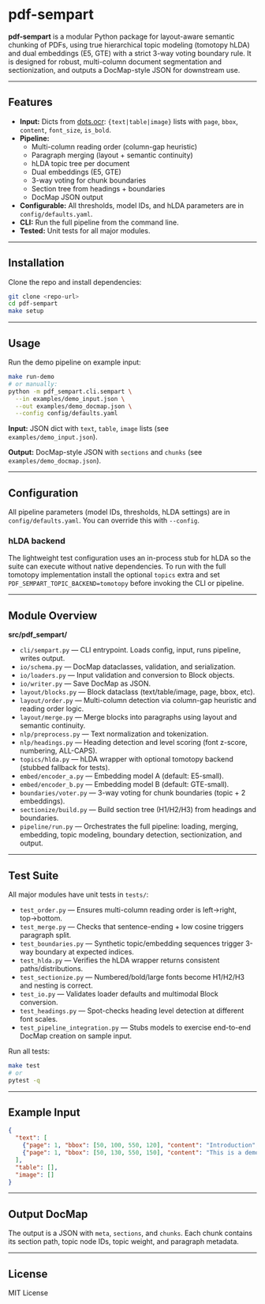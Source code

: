 
# pdf-sempart

**pdf-sempart** is a modular Python package for layout-aware semantic chunking of PDFs, using true hierarchical topic modeling (tomotopy hLDA) and dual embeddings (E5, GTE) with a strict 3-way voting boundary rule. It is designed for robust, multi-column document segmentation and sectionization, and outputs a DocMap-style JSON for downstream use.

---

## Features

- **Input:** Dicts from [dots.ocr](https://github.com/rednote-hilab/dots.ocr): `{text|table|image}` lists with `page`, `bbox`, `content`, `font_size`, `is_bold`.
- **Pipeline:**
  - Multi-column reading order (column-gap heuristic)
  - Paragraph merging (layout + semantic continuity)
  - hLDA topic tree per document
  - Dual embeddings (E5, GTE)
  - 3-way voting for chunk boundaries
  - Section tree from headings + boundaries
  - DocMap JSON output
- **Configurable:** All thresholds, model IDs, and hLDA parameters are in `config/defaults.yaml`.
- **CLI:** Run the full pipeline from the command line.
- **Tested:** Unit tests for all major modules.

---

## Installation

Clone the repo and install dependencies:

```bash
git clone <repo-url>
cd pdf-sempart
make setup
```

---

## Usage

Run the demo pipeline on example input:

```bash
make run-demo
# or manually:
python -m pdf_sempart.cli.sempart \
  --in examples/demo_input.json \
  --out examples/demo_docmap.json \
  --config config/defaults.yaml
```

**Input:** JSON dict with `text`, `table`, `image` lists (see `examples/demo_input.json`).

**Output:** DocMap-style JSON with `sections` and `chunks` (see `examples/demo_docmap.json`).

---

## Configuration

All pipeline parameters (model IDs, thresholds, hLDA settings) are in `config/defaults.yaml`. You can override this with `--config`.

### hLDA backend

The lightweight test configuration uses an in-process stub for hLDA so the suite can execute without native dependencies. To run with the full tomotopy implementation install the optional `topics` extra and set `PDF_SEMPART_TOPIC_BACKEND=tomotopy` before invoking the CLI or pipeline.

---

## Module Overview

**src/pdf_sempart/**

- `cli/sempart.py` — CLI entrypoint. Loads config, input, runs pipeline, writes output.
- `io/schema.py` — DocMap dataclasses, validation, and serialization.
- `io/loaders.py` — Input validation and conversion to Block objects.
- `io/writer.py` — Save DocMap as JSON.
- `layout/blocks.py` — Block dataclass (text/table/image, page, bbox, etc).
- `layout/order.py` — Multi-column detection via column-gap heuristic and reading order logic.
- `layout/merge.py` — Merge blocks into paragraphs using layout and semantic continuity.
- `nlp/preprocess.py` — Text normalization and tokenization.
- `nlp/headings.py` — Heading detection and level scoring (font z-score, numbering, ALL-CAPS).
- `topics/hlda.py` — hLDA wrapper with optional tomotopy backend (stubbed fallback for tests).
- `embed/encoder_a.py` — Embedding model A (default: E5-small).
- `embed/encoder_b.py` — Embedding model B (default: GTE-small).
- `boundaries/voter.py` — 3-way voting for chunk boundaries (topic + 2 embeddings).
- `sectionize/build.py` — Build section tree (H1/H2/H3) from headings and boundaries.
- `pipeline/run.py` — Orchestrates the full pipeline: loading, merging, embedding, topic modeling, boundary detection, sectionization, and output.

---

## Test Suite

All major modules have unit tests in `tests/`:

- `test_order.py` — Ensures multi-column reading order is left→right, top→bottom.
- `test_merge.py` — Checks that sentence-ending + low cosine triggers paragraph split.
- `test_boundaries.py` — Synthetic topic/embedding sequences trigger 3-way boundary at expected indices.
- `test_hlda.py` — Verifies the hLDA wrapper returns consistent paths/distributions.
- `test_sectionize.py` — Numbered/bold/large fonts become H1/H2/H3 and nesting is correct.
- `test_io.py` — Validates loader defaults and multimodal Block conversion.
- `test_headings.py` — Spot-checks heading level detection at different font scales.
- `test_pipeline_integration.py` — Stubs models to exercise end-to-end DocMap creation on sample input.

Run all tests:

```bash
make test
# or
pytest -q
```

---

## Example Input

```json
{
  "text": [
    {"page": 1, "bbox": [50, 100, 550, 120], "content": "Introduction", "font_size": 16, "is_bold": true},
    {"page": 1, "bbox": [50, 130, 550, 150], "content": "This is a demo paragraph about PDF chunking.", "font_size": 12, "is_bold": false}
  ],
  "table": [],
  "image": []
}
```

---

## Output DocMap

The output is a JSON with `meta`, `sections`, and `chunks`. Each chunk contains its section path, topic node IDs, topic weight, and paragraph metadata.

---

## License

MIT License
